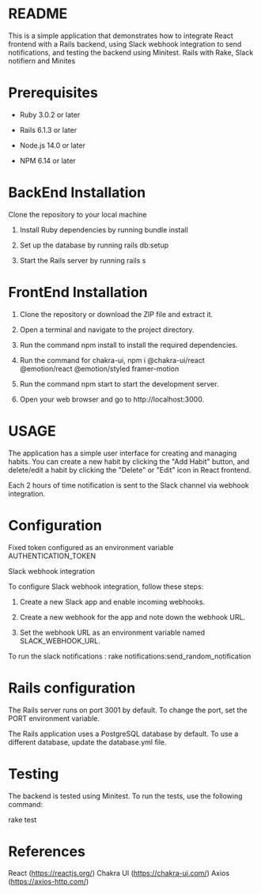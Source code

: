 # README

This is a simple application that demonstrates how to integrate React frontend with a Rails backend, using Slack webhook integration to send notifications, and testing the backend using Minitest.
Rails with Rake, Slack notifiern and Minites

# Prerequisites

- Ruby 3.0.2 or later

- Rails 6.1.3 or later

- Node.js 14.0 or later

- NPM 6.14 or later

# BackEnd Installation

Clone the repository to your local machine

1. Install Ruby dependencies by running bundle install

2. Set up the database by running rails db:setup

3. Start the Rails server by running rails s

# FrontEnd Installation

1. Clone the repository or download the ZIP file and extract it.

2. Open a terminal and navigate to the project directory.

3. Run the command npm install to install the required dependencies.

4. Run the command for chakra-ui, npm i @chakra-ui/react @emotion/react @emotion/styled framer-motion

5. Run the command npm start to start the development server.

6. Open your web browser and go to http://localhost:3000.

# USAGE

The application has a simple user interface for creating and managing habits. You can create a new habit by clicking the "Add Habit" button, and delete/edit a habit by clicking the "Delete" or "Edit" icon in React frontend.

Each 2 hours of time notification is sent to the Slack channel via webhook integration.

# Configuration

Fixed token configured as an environment variable AUTHENTICATION_TOKEN

Slack webhook integration

To configure Slack webhook integration, follow these steps:

1. Create a new Slack app and enable incoming webhooks.

2. Create a new webhook for the app and note down the webhook URL.

3. Set the webhook URL as an environment variable named SLACK_WEBHOOK_URL.

To run the slack notifications : rake notifications:send_random_notification

# Rails configuration

The Rails server runs on port 3001 by default. To change the port, set the PORT environment variable.

The Rails application uses a PostgreSQL database by default. To use a different database, update the database.yml file.

# Testing

The backend is tested using Minitest. To run the tests, use the following command:

rake test

# References

React (https://reactjs.org/)
Chakra UI (https://chakra-ui.com/)
Axios (https://axios-http.com/)
